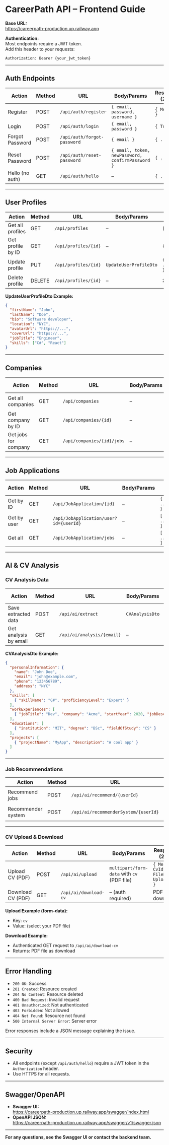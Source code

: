 # CareerPath API – Frontend Guide

**Base URL:**  
https://careerpath-production.up.railway.app

**Authentication:**  
Most endpoints require a JWT token.  
Add this header to your requests:
```
Authorization: Bearer {your_jwt_token}
```

---

## Auth Endpoints

| Action                | Method | URL                                 | Body/Params                | Response (200)         |
|-----------------------|--------|-------------------------------------|----------------------------|------------------------|
| Register              | POST   | `/api/auth/register`                | `{ email, password, username }` | `{ Message }`          |
| Login                 | POST   | `/api/auth/login`                   | `{ email, password }`      | `{ Token }`            |
| Forgot Password       | POST   | `/api/auth/forgot-password`         | `{ email }`                | `{ ... }`              |
| Reset Password        | POST   | `/api/auth/reset-password`          | `{ email, token, newPassword, confirmPassword }` | `{ ... }` |
| Hello (no auth)       | GET    | `/api/auth/hello`                   | –                          | `{ ... }`              |

---

## User Profiles

| Action                | Method | URL                                 | Body/Params                | Response (200)         |
|-----------------------|--------|-------------------------------------|----------------------------|------------------------|
| Get all profiles      | GET    | `/api/profiles`                     | –                          | `[ ...profiles ]`      |
| Get profile by ID     | GET    | `/api/profiles/{id}`                | –                          | `{ ...profile }`       |
| Update profile        | PUT    | `/api/profiles/{id}`                | `UpdateUserProfileDto`     | `{ ...updatedProfile }`|
| Delete profile        | DELETE | `/api/profiles/{id}`                | –                          | `204 No Content`       |

**UpdateUserProfileDto Example:**
```json
{
  "firstName": "John",
  "lastName": "Doe",
  "bio": "Software developer",
  "location": "NYC",
  "avatarUrl": "https://...",
  "coverUrl": "https://...",
  "jobTitle": "Engineer",
  "skills": ["C#", "React"]
}
```

---

## Companies

| Action                | Method | URL                                 | Body/Params                | Response (200)         |
|-----------------------|--------|-------------------------------------|----------------------------|------------------------|
| Get all companies     | GET    | `/api/companies`                    | –                          | `[ ...companies ]`     |
| Get company by ID     | GET    | `/api/companies/{id}`               | –                          | `{ ...company }`       |
| Get jobs for company  | GET    | `/api/companies/{id}/jobs`          | –                          | `[ ...jobs ]`          |

---

## Job Applications

| Action                | Method | URL                                 | Body/Params                | Response (200)         |
|-----------------------|--------|-------------------------------------|----------------------------|------------------------|
| Get by ID             | GET    | `/api/JobApplication/{id}`          | –                          | `{ ...application }`   |
| Get by user           | GET    | `/api/JobApplication/user?id={userId}` | –                      | `[ ...applications ]`  |
| Get all               | GET    | `/api/JobApplication/jobs`          | –                          | `[ ...applications ]`  |

---

## AI & CV Analysis

### CV Analysis Data
| Action                | Method | URL                                 | Body/Params                | Response (200)         |
|-----------------------|--------|-------------------------------------|----------------------------|------------------------|
| Save extracted data   | POST   | `/api/ai/extract`                   | `CVAnalysisDto`            | `{ message }`          |
| Get analysis by email | GET    | `/api/ai/analysis/{email}`          | –                          | `{ ...analysis }`      |

**CVAnalysisDto Example:**
```json
{
  "personalInformation": {
    "name": "John Doe",
    "email": "john@example.com",
    "phone": "123456789",
    "address": "NYC"
  },
  "skills": [
    { "skillName": "C#", "proficiencyLevel": "Expert" }
  ],
  "workExperiences": [
    { "jobTitle": "Dev", "company": "Acme", "startYear": 2020, "jobDescription": "..." }
  ],
  "educations": [
    { "institution": "MIT", "degree": "BSc", "fieldOfStudy": "CS" }
  ],
  "projects": [
    { "projectName": "MyApp", "description": "A cool app" }
  ]
}
```

---

### Job Recommendations
| Action                | Method | URL                                 | Body/Params                | Response (200)         |
|-----------------------|--------|-------------------------------------|----------------------------|------------------------|
| Recommend jobs        | POST   | `/api/ai/recommend/{userId}`        | –                          | `{ ...recommendations }`|
| Recommender system    | POST   | `/api/ai/recommenderSystem/{userId}`| –                          | `{ ...recommendations }`|

---

### CV Upload & Download

| Action                | Method | URL                                 | Body/Params                | Response (200)         |
|-----------------------|--------|-------------------------------------|----------------------------|------------------------|
| Upload CV (PDF)       | POST   | `/api/ai/upload`                    | `multipart/form-data` with `cv` (PDF file) | `{ Message, CvId, FileName, UploadDate }` |
| Download CV (PDF)     | GET    | `/api/ai/download-cv`               | – (auth required)          | PDF file download      |

**Upload Example (form-data):**
- Key: `cv`
- Value: (select your PDF file)

**Download Example:**
- Authenticated GET request to `/api/ai/download-cv`  
- Returns: PDF file as download

---

## Error Handling

- `200 OK`: Success
- `201 Created`: Resource created
- `204 No Content`: Resource deleted
- `400 Bad Request`: Invalid request
- `401 Unauthorized`: Not authenticated
- `403 Forbidden`: Not allowed
- `404 Not Found`: Resource not found
- `500 Internal Server Error`: Server error

Error responses include a JSON message explaining the issue.

---

## Security

- All endpoints (except `/api/auth/hello`) require a JWT token in the `Authorization` header.
- Use HTTPS for all requests.

---

## Swagger/OpenAPI

- **Swagger UI:**  
  https://careerpath-production.up.railway.app/swagger/index.html
- **OpenAPI JSON:**  
  https://careerpath-production.up.railway.app/swagger/v1/swagger.json

---

**For any questions, see the Swagger UI or contact the backend team.** 